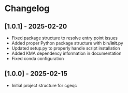 # Changelog

## [1.0.1] - 2025-02-20
- Fixed package structure to resolve entry point issues
- Added proper Python package structure with bin/__init__.py
- Updated setup.py to properly handle script installation
- Added KMA dependency information in documentation
- Fixed conda configuration

## [1.0.0] - 2025-02-15
- Initial project structure for cgeqc